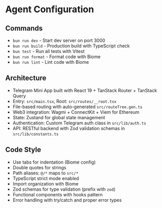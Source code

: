 # Agent Configuration

## Commands

- `bun run dev` - Start dev server on port 3000
- `bun run build` - Production build with TypeScript check
- `bun test` - Run all tests with Vitest
- `bun run format` - Format code with Biome
- `bun run lint` - Lint code with Biome

## Architecture

- Telegram Mini App built with React 19 + TanStack Router + TanStack Query
- Entry: `src/main.tsx`, Root: `src/routes/__root.tsx`
- File-based routing with auto-generated `src/routeTree.gen.ts`
- Web3 integration: Wagmi + ConnectKit + Viem for Ethereum
- State: Zustand for global state management
- Authentication: Custom Telegram auth class in `src/lib/auth.ts`
- API: RESTful backend with Zod validation schemas in `src/lib/constants.ts`

## Code Style

- Use tabs for indentation (Biome config)
- Double quotes for strings
- Path aliases: `@/*` maps to `src/*`
- TypeScript strict mode enabled
- Import organization with Biome
- Zod schemas for type validation (prefix with `zod`)
- Functional components with hooks pattern
- Error handling with try/catch and proper error types
